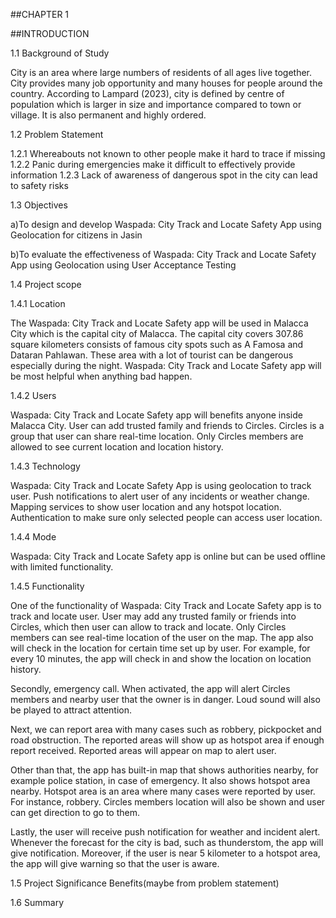 ##CHAPTER 1

##INTRODUCTION

1.1	Background of Study

City is an area where large numbers of residents of all ages live together. City provides many job opportunity and many houses for people around the country. According to Lampard (2023), city is defined by centre of population which is larger in size and importance compared to town or village. It is also permanent and highly ordered.

1.2	Problem Statement

1.2.1	Whereabouts not known to other people make it hard to trace if missing
1.2.2	Panic during emergencies make it difficult to effectively provide information
1.2.3	Lack of awareness of dangerous spot in the city can lead to safety risks

1.3	Objectives

a)To design and develop Waspada: City Track and Locate Safety App using Geolocation for citizens in Jasin

b)To evaluate the effectiveness of Waspada: City Track and Locate Safety App using Geolocation using User Acceptance Testing

1.4	Project scope

1.4.1	Location

The Waspada: City Track and Locate Safety app will be used in Malacca City which is the capital city of Malacca. The capital city covers 307.86 square kilometers consists of famous city spots such as A Famosa and Dataran Pahlawan. These area with a lot of tourist can be dangerous especially during the night. Waspada: City Track and Locate Safety app will be most helpful when anything bad happen.

1.4.2	Users

Waspada: City Track and Locate Safety app will benefits anyone inside Malacca City. User can add trusted family and friends to Circles. Circles is a group that user can share real-time location. Only Circles members are allowed to see current location and location history.

1.4.3	Technology

Waspada: City Track and Locate Safety App is using geolocation to track user. Push notifications to alert user of any incidents or weather change. Mapping services to show user location and any hotspot location. Authentication to make sure only selected people can access user location.

1.4.4	Mode

Waspada: City Track and Locate Safety app is online but can be used offline with limited functionality.

1.4.5	Functionality

One of the functionality of Waspada: City Track and Locate Safety app is to track and locate user. User may add any trusted family or friends into Circles, which then user can allow to track and locate. Only Circles members can see real-time location of the user on the map. The app also will check in the location for certain time set up by user. For example, for every 10 minutes, the app will check in and show the location on location history.

Secondly, emergency call. When activated, the app will alert Circles members and nearby user that the owner is in danger. Loud sound will also be played to attract attention.

Next, we can report area with many cases such as robbery, pickpocket and road obstruction. The reported areas will show up as hotspot area if enough report received. Reported areas will appear on map to alert user.

Other than that, the app has built-in map that shows authorities nearby, for example police station, in case of emergency. It also shows hotspot area nearby. Hotspot area is an area where many cases were reported by user. For instance, robbery. Circles members location will also be shown and user can get direction to go to them.

Lastly, the user will receive push notification for weather and incident alert. Whenever the forecast for the city is bad, such as thunderstom, the app will give notification. Moreover, if the user is near 5 kilometer to a hotspot area, the app will give warning so that the user is aware. 

1.5	Project Significance
Benefits(maybe from problem statement)

1.6	Summary

